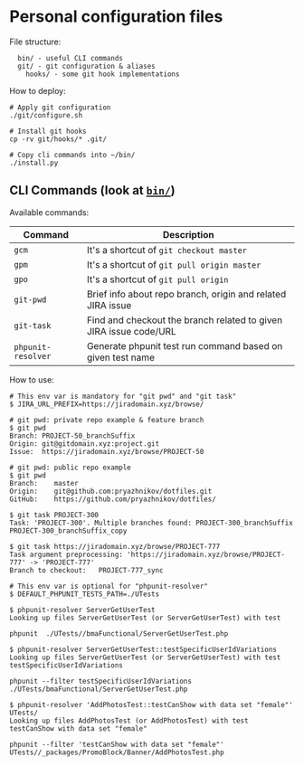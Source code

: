 # Personal configuration files

File structure:

```
  bin/ - useful CLI commands
  git/ - git configuration & aliases
    hooks/ - some git hook implementations
```

How to deploy:

```shell
# Apply git configuration
./git/configure.sh

# Install git hooks
cp -rv git/hooks/* .git/

# Copy cli commands into ~/bin/
./install.py
```

## CLI Commands (look at [`bin/`](bin/))

Available commands:

| Command  | Description  |
| -------- | ------------ |
| `gcm`  | It's a shortcut of `git checkout master`  |
| `gpm`  | It's a shortcut of `git pull origin master`  |
| `gpo`  | It's a shortcut of `git pull origin`  |
| `git-pwd`  | Brief info about repo branch, origin and related JIRA issue  |
| `git-task`  | Find and checkout the branch related to given JIRA issue code/URL  |
| `phpunit-resolver`  | Generate phpunit test run command based on given test name  |

How to use:

```shell
# This env var is mandatory for "git pwd" and "git task"
$ JIRA_URL_PREFIX=https://jiradomain.xyz/browse/

# git pwd: private repo example & feature branch
$ git pwd
Branch: PROJECT-50_branchSuffix
Origin: git@gitdomain.xyz:project.git
Issue:  https://jiradomain.xyz/browse/PROJECT-50

# git pwd: public repo example
$ git pwd
Branch:    master
Origin:    git@github.com:pryazhnikov/dotfiles.git
GitHub:    https://github.com/pryazhnikov/dotfiles/

$ git task PROJECT-300
Task: 'PROJECT-300'. Multiple branches found: PROJECT-300_branchSuffix PROJECT-300_branchSuffix_copy

$ git task https://jiradomain.xyz/browse/PROJECT-777
Task argument preprocessing: 'https://jiradomain.xyz/browse/PROJECT-777' -> 'PROJECT-777'
Branch to checkout:   PROJECT-777_sync

# This env var is optional for "phpunit-resolver"
$ DEFAULT_PHPUNIT_TESTS_PATH=./UTests

$ phpunit-resolver ServerGetUserTest
Looking up files ServerGetUserTest (or ServerGetUserTest) with test

phpunit  ./UTests//bmaFunctional/ServerGetUserTest.php

$ phpunit-resolver ServerGetUserTest::testSpecificUserIdVariations
Looking up files ServerGetUserTest (or ServerGetUserTest) with test testSpecificUserIdVariations

phpunit --filter testSpecificUserIdVariations ./UTests/bmaFunctional/ServerGetUserTest.php

$ phpunit-resolver 'AddPhotosTest::testCanShow with data set "female"' UTests/
Looking up files AddPhotosTest (or AddPhotosTest) with test testCanShow with data set "female"

phpunit --filter 'testCanShow with data set "female"' UTests//_packages/PromoBlock/Banner/AddPhotosTest.php
```